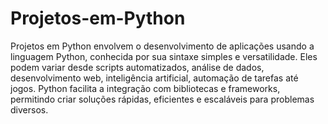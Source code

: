 # Projetos-em-Python
Projetos em Python envolvem o desenvolvimento de aplicações usando a linguagem Python, conhecida por sua sintaxe simples e versatilidade. Eles podem variar desde scripts automatizados, análise de dados, desenvolvimento web, inteligência artificial, automação de tarefas até jogos. Python facilita a integração com bibliotecas e frameworks, permitindo criar soluções rápidas, eficientes e escaláveis para problemas diversos.

